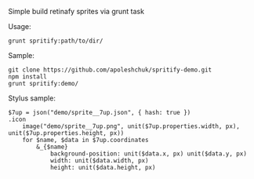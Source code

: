Simple build retinafy sprites via grunt task

Usage:

    grunt spritify:path/to/dir/

Sample:

    git clone https://github.com/apoleshchuk/spritify-demo.git
    npm install
    grunt spritify:demo/

Stylus sample:

    $7up = json("demo/sprite__7up.json", { hash: true })
    .icon
        image("demo/sprite__7up.png", unit($7up.properties.width, px), unit($7up.properties.height, px))
        for $name, $data in $7up.coordinates
            &_{$name}
                background-position: unit($data.x, px) unit($data.y, px)
                width: unit($data.width, px)
                height: unit($data.height, px)